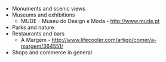 * Monuments and scenic views
* Museums and exhibitions
  * MUDE - Museu do Design e Moda - http://www.mude.pt
* Parks and nature
* Restaurants and bars
  * À Margem - http://www.lifecooler.com/artigo/comer/a-margem/364551/
* Shops and commerce in general
